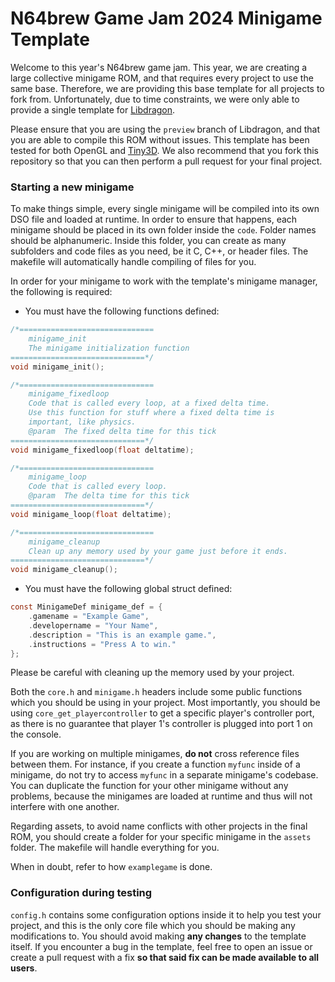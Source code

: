 # N64brew Game Jam 2024 Minigame Template

Welcome to this year's N64brew game jam. This year, we are creating a large collective minigame ROM, and that requires every project to use the same base. Therefore, we are providing this base template for all projects to fork from. Unfortunately, due to time constraints, we were only able to provide a single template for [Libdragon](https://github.com/DragonMinded/libdragon).

Please ensure that you are using the `preview` branch of Libdragon, and that you are able to compile this ROM without issues. This template has been tested for both OpenGL and [Tiny3D](https://github.com/HailToDodongo/tiny3d). We also recommend that you fork this repository so that you can then perform a pull request for your final project. 


### Starting a new minigame

To make things simple, every single minigame will be compiled into its own DSO file and loaded at runtime. In order to ensure that happens, each minigame should be placed in its own folder inside the `code`. Folder names should be alphanumeric. Inside this folder, you can create as many subfolders and code files as you need, be it C, C++, or header files. The makefile will automatically handle compiling of files for you.

In order for your minigame to work with the template's minigame manager, the following is required:
* You must have the following functions defined:
```c
/*==============================
    minigame_init
    The minigame initialization function
==============================*/
void minigame_init();

/*==============================
    minigame_fixedloop
    Code that is called every loop, at a fixed delta time.
    Use this function for stuff where a fixed delta time is 
    important, like physics.
    @param  The fixed delta time for this tick
==============================*/
void minigame_fixedloop(float deltatime);

/*==============================
    minigame_loop
    Code that is called every loop.
    @param  The delta time for this tick
==============================*/
void minigame_loop(float deltatime);

/*==============================
    minigame_cleanup
    Clean up any memory used by your game just before it ends.
==============================*/
void minigame_cleanup();
```
* You must have the following global struct defined:
```c
const MinigameDef minigame_def = {
    .gamename = "Example Game",
    .developername = "Your Name",
    .description = "This is an example game.",
    .instructions = "Press A to win."
};
```

Please be careful with cleaning up the memory used by your project. 

Both the `core.h` and `minigame.h` headers include some public functions which you should be using in your project. Most importantly, you should be using `core_get_playercontroller` to get a specific player's controller port, as there is no guarantee that player 1's controller is plugged into port 1 on the console.

If you are working on multiple minigames, **do not** cross reference files between them. For instance, if you create a function `myfunc` inside of a minigame, do not try to access `myfunc` in a separate minigame's codebase. You can duplicate the function for your other minigame without any problems, because the minigames are loaded at runtime and thus will not interfere with one another.

Regarding assets, to avoid name conflicts with other projects in the final ROM, you should create a folder for your specific minigame in the `assets` folder. The makefile will handle everything for you.

When in doubt, refer to how `examplegame` is done.


### Configuration during testing

`config.h` contains some configuration options inside it to help you test your project, and this is the only core file which you should be making any modifications to. You should avoid making **any changes** to the template itself. If you encounter a bug in the template, feel free to open an issue or create a pull request with a fix **so that said fix can be made available to all users**.